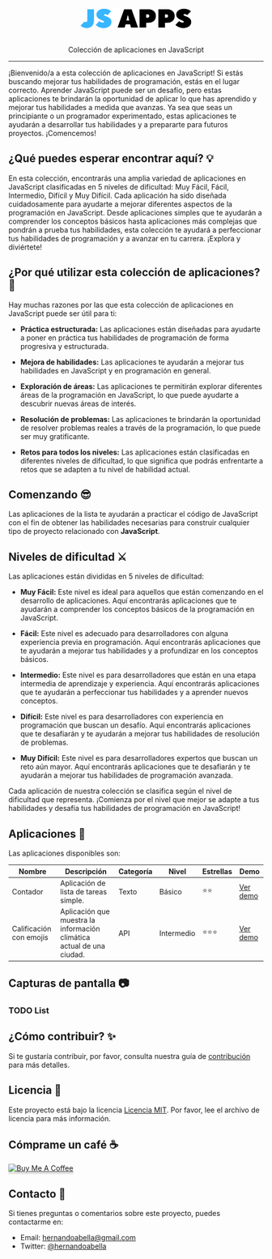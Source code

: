 <div align="center"><img src="/public/logo.png"></div>
<br>
<p align="center">Colección de aplicaciones en JavaScript </p>

<hr>

¡Bienvenido/a a esta colección de aplicaciones en JavaScript! Si estás buscando mejorar tus habilidades de programación, estás en el lugar correcto. Aprender JavaScript puede ser un desafío, pero estas aplicaciones te brindarán la oportunidad de aplicar lo que has aprendido y mejorar tus habilidades a medida que avanzas. Ya sea que seas un principiante o un programador experimentado, estas aplicaciones te ayudarán a desarrollar tus habilidades y a prepararte para futuros proyectos. ¡Comencemos!

## ¿Qué puedes esperar encontrar aquí? 💡

En esta colección, encontrarás una amplia variedad de aplicaciones en JavaScript clasificadas en 5 niveles de dificultad: Muy Fácil, Fácil, Intermedio, Difícil y Muy Difícil. Cada aplicación ha sido diseñada cuidadosamente para ayudarte a mejorar diferentes aspectos de la programación en JavaScript. Desde aplicaciones simples que te ayudarán a comprender los conceptos básicos hasta aplicaciones más complejas que pondrán a prueba tus habilidades, esta colección te ayudará a perfeccionar tus habilidades de programación y a avanzar en tu carrera. ¡Explora y diviértete!

## ¿Por qué utilizar esta colección de aplicaciones? 🤔

Hay muchas razones por las que esta colección de aplicaciones en JavaScript puede ser útil para ti:

- **Práctica estructurada:** Las aplicaciones están diseñadas para ayudarte a poner en práctica tus habilidades de programación de forma progresiva y estructurada.

- **Mejora de habilidades:** Las aplicaciones te ayudarán a mejorar tus habilidades en JavaScript y en programación en general.

- **Exploración de áreas:** Las aplicaciones te permitirán explorar diferentes áreas de la programación en JavaScript, lo que puede ayudarte a descubrir nuevas áreas de interés.

- **Resolución de problemas:** Las aplicaciones te brindarán la oportunidad de resolver problemas reales a través de la programación, lo que puede ser muy gratificante.

- **Retos para todos los niveles:** Las aplicaciones están clasificadas en diferentes niveles de dificultad, lo que significa que podrás enfrentarte a retos que se adapten a tu nivel de habilidad actual.

## Comenzando 😎

Las aplicaciones de la lista te ayudarán a practicar el código de JavaScript con el fin de obtener las habilidades necesarias para construir cualquier tipo de proyecto relacionado con **JavaScript**.

## Niveles de dificultad ⚔️

Las aplicaciones están divididas en 5 niveles de dificultad:

- **Muy Fácil:** Este nivel es ideal para aquellos que están comenzando en el desarrollo de aplicaciones. Aquí encontrarás aplicaciones que te ayudarán a comprender los conceptos básicos de la programación en JavaScript.

- **Fácil:** Este nivel es adecuado para desarrolladores con alguna experiencia previa en programación. Aquí encontrarás aplicaciones que te ayudarán a mejorar tus habilidades y a profundizar en los conceptos básicos.

- **Intermedio:** Este nivel es para desarrolladores que están en una etapa intermedia de aprendizaje y experiencia. Aquí encontrarás aplicaciones que te ayudarán a perfeccionar tus habilidades y a aprender nuevos conceptos.

- **Difícil:** Este nivel es para desarrolladores con experiencia en programación que buscan un desafío. Aquí encontrarás aplicaciones que te desafiarán y te ayudarán a mejorar tus habilidades de resolución de problemas.

- **Muy Difícil:** Este nivel es para desarrolladores expertos que buscan un reto aún mayor. Aquí encontrarás aplicaciones que te desafiarán y te ayudarán a mejorar tus habilidades de programación avanzada.

Cada aplicación de nuestra colección se clasifica según el nivel de dificultad que representa. ¡Comienza por el nivel que mejor se adapte a tus habilidades y desafía tus habilidades de programación en JavaScript!

## Aplicaciones 📱

Las aplicaciones disponibles son:

| Nombre                       | Descripción                                                           | Categoría | Nivel      | Estrellas  | Demo                                     |
| ---------------------------- | --------------------------------------------------------------------- | --------- | ---------- | ---------- | ---------------------------------------- |
| Contador                     | Aplicación de lista de tareas simple.                                 | Texto     | Básico     | ⭐⭐       | [Ver demo](https://todolist-demo.com)    |
| Calificación con emojis      | Aplicación que muestra la información climática actual de una ciudad. | API       | Intermedio | ⭐⭐⭐     | [Ver demo](https://weatherapp-demo.com)  |

## Capturas de pantalla 📷

### TODO List


## ¿Cómo contribuir? ✨

Si te gustaría contribuir, por favor, consulta nuestra guía de [contribución](./CONTRIBUTING.md) para más detalles.

## Licencia 📜

Este proyecto está bajo la licencia [Licencia MIT](./LICENSE.md). Por favor, lee el archivo de licencia para más información.

## Cómprame un café ☕

<a href="https://www.buymeacoffee.com/hernandoabella" target="_blank"><img src="https://www.buymeacoffee.com/assets/img/custom_images/orange_img.png" alt="Buy Me A Coffee" style="height: 41px !important;width: 174px !important;box-shadow: 0px 3px 2px 0px rgba(190, 190, 190, 0.5) !important;-webkit-box-shadow: 0px 3px 2px 0px rgba(190, 190, 190, 0.5) !important;" ></a>

## Contacto 📩

Si tienes preguntas o comentarios sobre este proyecto, puedes contactarme en:

- Email: hernandoabella@gmail.com
- Twitter: [@hernandoabella](https://twitter.com/hernandoabella)
